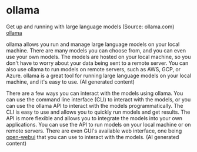 # ollama
Get up and running with large language models (Source: ollama.com)
[ollama](https://ollama.com)

ollama allows you run and manage large language models on your local machine. There are many models you can choose from, and you can even use your own models. The models are hosted on your local machine, so you don't have to worry about your data being sent to a remote server. You can also use ollama to run models on remote servers, such as AWS, GCP, or Azure. ollama is a great tool for running large language models on your local machine, and it's easy to use. (AI generated content)

There are a few ways you can interact with the models using ollama. You can use the command line interface (CLI) to interact with the models, or you can use the ollama API to interact with the models programmatically. The CLI is easy to use and allows you to quickly run models and get results. The API is more flexible and allows you to integrate the models into your own applications. You can use the API to run models on your local machine or on remote servers. There are even GUI's available web interface, one being [open-webui](https://github.com/open-webui/open-webui) that you can use to interact with the models. (AI generated content) 